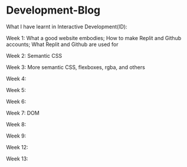 # Development-Blog

What I have learnt in Interactive Development(ID):

Week 1: What a good website embodies; How to make Replit and Github accounts; What Replit and Github are used for

Week 2: Semantic CSS

Week 3: More semantic CSS, flexboxes, rgba, and others

Week 4:

Week 5:

Week 6:

Week 7: DOM

Week 8:

Week 9:

Week 12:

Week 13:
